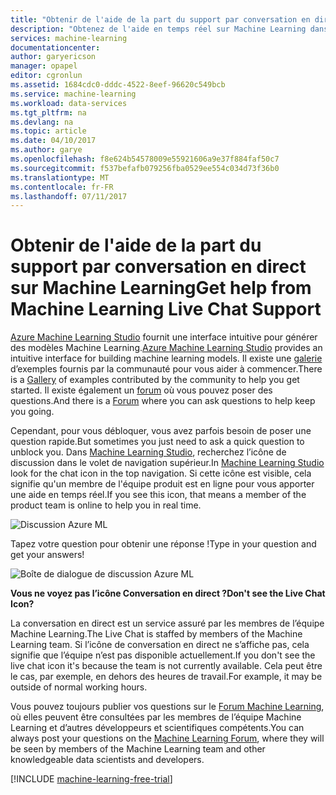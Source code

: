 ```yaml
---
title: "Obtenir de l'aide de la part du support par conversation en direct sur Machine Learning | Microsoft Docs"
description: "Obtenez de l'aide en temps réel sur Machine Learning dans le cloud grâce à la fonctionnalité de support par conversation en direct."
services: machine-learning
documentationcenter: 
author: garyericson
manager: opapel
editor: cgronlun
ms.assetid: 1684cdc0-dddc-4522-8eef-96620c549bcb
ms.service: machine-learning
ms.workload: data-services
ms.tgt_pltfrm: na
ms.devlang: na
ms.topic: article
ms.date: 04/10/2017
ms.author: garye
ms.openlocfilehash: f8e624b54578009e55921606a9e37f884faf50c7
ms.sourcegitcommit: f537befafb079256fba0529ee554c034d73f36b0
ms.translationtype: MT
ms.contentlocale: fr-FR
ms.lasthandoff: 07/11/2017
---
```

# <a name="get-help-from-machine-learning-live-chat-support"></a><span data-ttu-id="d5edd-103">Obtenir de l'aide de la part du support par conversation en direct sur Machine Learning</span><span class="sxs-lookup"><span data-stu-id="d5edd-103">Get help from Machine Learning Live Chat Support</span></span>
<span data-ttu-id="d5edd-104">[Azure Machine Learning Studio](machine-learning-what-is-ml-studio.md) fournit une interface intuitive pour générer des modèles Machine Learning.</span><span class="sxs-lookup"><span data-stu-id="d5edd-104">[Azure Machine Learning Studio](machine-learning-what-is-ml-studio.md) provides an intuitive interface for building machine learning models.</span></span> <span data-ttu-id="d5edd-105">Il existe une [galerie](machine-learning-gallery-how-to-use-contribute-publish.md) d’exemples fournis par la communauté pour vous aider à commencer.</span><span class="sxs-lookup"><span data-stu-id="d5edd-105">There is a [Gallery](machine-learning-gallery-how-to-use-contribute-publish.md) of examples contributed by the community to help you get started.</span></span> <span data-ttu-id="d5edd-106">Il existe également un [forum](https://social.msdn.microsoft.com/forums/azure/home?forum=MachineLearning) où vous pouvez poser des questions.</span><span class="sxs-lookup"><span data-stu-id="d5edd-106">And there is a [Forum](https://social.msdn.microsoft.com/forums/azure/home?forum=MachineLearning) where you can ask questions to help keep you going.</span></span> 

<span data-ttu-id="d5edd-107">Cependant, pour vous débloquer, vous avez parfois besoin de poser une question rapide.</span><span class="sxs-lookup"><span data-stu-id="d5edd-107">But sometimes you just need to ask a quick question to unblock you.</span></span> <span data-ttu-id="d5edd-108">Dans [Machine Learning Studio](http://studio.azureml.net/Home), recherchez l’icône de discussion dans le volet de navigation supérieur.</span><span class="sxs-lookup"><span data-stu-id="d5edd-108">In [Machine Learning Studio](http://studio.azureml.net/Home) look for the chat icon in the top navigation.</span></span>  <span data-ttu-id="d5edd-109">Si cette icône est visible, cela signifie qu'un membre de l'équipe produit est en ligne pour vous apporter une aide en temps réel.</span><span class="sxs-lookup"><span data-stu-id="d5edd-109">If you see this icon, that means a member of the product team is online to help you in real time.</span></span>

![Discussion Azure ML](./media/machine-learning-live-chat/AzureMLChatNavBar.png)

<span data-ttu-id="d5edd-111">Tapez votre question pour obtenir une réponse !</span><span class="sxs-lookup"><span data-stu-id="d5edd-111">Type in your question and get your answers!</span></span>

![Boîte de dialogue de discussion Azure ML](./media/machine-learning-live-chat/AzureMLChat.png)

<span data-ttu-id="d5edd-113">**Vous ne voyez pas l’icône Conversation en direct ?**</span><span class="sxs-lookup"><span data-stu-id="d5edd-113">**Don't see the Live Chat Icon?**</span></span>

<span data-ttu-id="d5edd-114">La conversation en direct est un service assuré par les membres de l’équipe Machine Learning.</span><span class="sxs-lookup"><span data-stu-id="d5edd-114">The Live Chat is staffed by members of the Machine Learning team.</span></span> <span data-ttu-id="d5edd-115">Si l’icône de conversation en direct ne s’affiche pas, cela signifie que l’équipe n’est pas disponible actuellement.</span><span class="sxs-lookup"><span data-stu-id="d5edd-115">If you don't see the live chat icon it's because the team is not currently available.</span></span> <span data-ttu-id="d5edd-116">Cela peut être le cas, par exemple, en dehors des heures de travail.</span><span class="sxs-lookup"><span data-stu-id="d5edd-116">For example, it may be outside of normal working hours.</span></span> 

<span data-ttu-id="d5edd-117">Vous pouvez toujours publier vos questions sur le [Forum Machine Learning](https://social.msdn.microsoft.com/forums/azure/home?forum=MachineLearning), où elles peuvent être consultées par les membres de l’équipe Machine Learning et d’autres développeurs et scientifiques compétents.</span><span class="sxs-lookup"><span data-stu-id="d5edd-117">You can always post your questions on the [Machine Learning Forum](https://social.msdn.microsoft.com/forums/azure/home?forum=MachineLearning), where they will be seen by members of the Machine Learning team and other knowledgeable data scientists and developers.</span></span>

[!INCLUDE [machine-learning-free-trial](../../includes/machine-learning-free-trial.md)]

